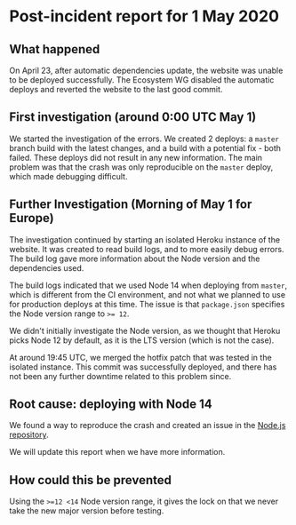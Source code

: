 # Post-incident report for 1 May 2020

## What happened

On April 23, after automatic dependencies update, the website was unable to be deployed successfully. The Ecosystem WG disabled the automatic deploys and reverted the website to the last good commit.

## First investigation (around 0:00 UTC May 1)

We started the investigation of the errors. We created 2 deploys: a `master` branch build with the latest changes, and a build with a potential fix - both failed. These deploys did not result in any new information. The main problem was that the crash was only reproducible on the `master` deploy, which made debugging difficult.

## Further Investigation (Morning of May 1 for Europe)

The investigation continued by starting an isolated Heroku instance of the website. It was created to read build logs, and to more easily debug errors. The build log gave more information about the Node version and the dependencies used.

The build logs indicated that we used Node 14 when deploying from `master`, which is different from the CI environment, and not what we planned to use for production deploys at this time. The issue is that `package.json` specifies the Node version range to `>= 12`.

We didn't initially investigate the Node version, as we thought that Heroku picks Node 12 by default, as it is the LTS version (which is not the case).

At around 19:45 UTC, we merged the hotfix patch that was tested in the isolated instance. This commit was successfully deployed, and there has not been any further downtime related to this problem since.

## Root cause: deploying with Node 14

We found a way to reproduce the crash and created an issue in the [Node.js repository](https://github.com/nodejs/node/issues/33283).

We will update this report when we have more information.

## How could this be prevented

Using the `>=12 <14` Node version range, it gives the lock on that we never take the new major version before testing.
